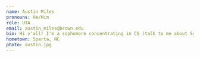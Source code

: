 ```yaml
---
name: Austin Miles
pronouns: He/Him
role: UTA 
email: austin_miles@brown.edu
bio: Hi y'all! I'm a sophomore concentrating in CS (talk to me about Systems) and enjoy taking new language classes on the side. I also love cooking and playing video games!
hometown: Sparta, NC
photo: austin.jpg
---
```

